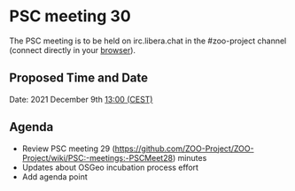 # PSC meeting 30

The PSC meeting is to be held on irc.libera.chat in the #zoo-project channel (connect directly in your [browser](https://web.libera.chat/#zoo-project)).

## Proposed Time and Date

Date: 2021 December 9th [13:00 (CEST)](https://www.timeanddate.com/worldclock/fixedtime.html?year=2021&month=12&day=09&hour=11&min=0&sec=0&msg=ZOO-Project+PSC+Meeting)

## Agenda

* Review PSC meeting 29 (https://github.com/ZOO-Project/ZOO-Project/wiki/PSC:-meetings:-PSCMeet28) minutes
* Updates about OSGeo incubation process effort
* Add agenda point

